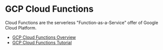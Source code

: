 # GCP Cloud Functions

Cloud Functions are the serverless "Function-as-a-Service" offer of Google Cloud Platform.

- [GCP Cloud Functions Overview](https://cloud.google.com/functions/docs/concepts/overview)
- [GCP Cloud Functions Tutorial](https://antonputra.com/google/google-cloud-functions-tutorial/)
